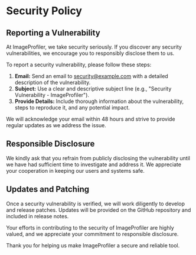 # Security Policy

## Reporting a Vulnerability

At ImageProfiler, we take security seriously. If you discover any security vulnerabilities, we encourage you to responsibly disclose them to us.

To report a security vulnerability, please follow these steps:

1. **Email:** Send an email to [security@example.com](mailto:security@example.com) with a detailed description of the vulnerability.
2. **Subject:** Use a clear and descriptive subject line (e.g., "Security Vulnerability - ImageProfiler").
3. **Provide Details:** Include thorough information about the vulnerability, steps to reproduce it, and any potential impact.

We will acknowledge your email within 48 hours and strive to provide regular updates as we address the issue.

## Responsible Disclosure

We kindly ask that you refrain from publicly disclosing the vulnerability until we have had sufficient time to investigate and address it. We appreciate your cooperation in keeping our users and systems safe.

## Updates and Patching

Once a security vulnerability is verified, we will work diligently to develop and release patches. Updates will be provided on the GitHub repository and included in release notes.

Your efforts in contributing to the security of ImageProfiler are highly valued, and we appreciate your commitment to responsible disclosure.

Thank you for helping us make ImageProfiler a secure and reliable tool.
